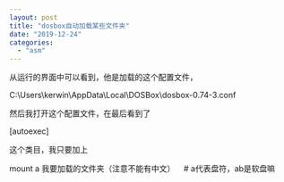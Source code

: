 ```yaml
---
layout: post
title: "dosbox自动加载某些文件夹"
date: "2019-12-24"
categories: 
  - "asm"
---
```


从运行的界面中可以看到，他是加载的这个配置文件，

C:\\Users\\kerwin\\AppData\\Local\\DOSBox\\dosbox-0.74-3.conf

然后我打开这个配置文件，在最后看到了

\[autoexec\]

这个类目，我只要加上

mount a 我要加载的文件夹（注意不能有中文）    # a代表盘符，ab是软盘嘛
